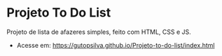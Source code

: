 # Projeto To Do List
 Projeto de lista de afazeres simples, feito com HTML, CSS e JS.

- Acesse em: https://gutopsilva.github.io/Projeto-to-do-list/index.html
